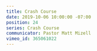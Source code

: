 ```yaml
---
title: Crash Course
date: 2019-10-06 10:00:00 -07:00
position: 24
series: Crash Course
communicator: Pastor Matt Mizell
vimeo_id: 365061022
---
```


